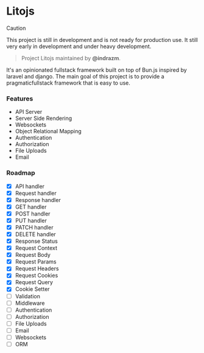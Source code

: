 # Litojs

> [!Caution]
> This project is still in development and is not ready for production use. It still very early in development and under heavy development.

> Project Litojs maintained by **@indrazm**.

It's an opinionated fullstack framework built on top of Bun.js inspired by laravel and django. The main goal of this project is to provide a pragmaticfullstack framework that is easy to use.

### Features

-   API Server
-   Server Side Rendering
-   Websockets
-   Object Relational Mapping
-   Authentication
-   Authorization
-   File Uploads
-   Email

### Roadmap

-   [x] API handler
-   [x] Request handler
-   [x] Response handler
-   [x] GET handler
-   [x] POST handler
-   [x] PUT handler
-   [x] PATCH handler
-   [x] DELETE handler
-   [x] Response Status
-   [x] Request Context
-   [x] Request Body
-   [x] Request Params
-   [x] Request Headers
-   [x] Request Cookies
-   [x] Request Query
-   [x] Cookie Setter
-   [ ] Validation
-   [ ] Middleware
-   [ ] Authentication
-   [ ] Authorization
-   [ ] File Uploads
-   [ ] Email
-   [ ] Websockets
-   [ ] ORM
